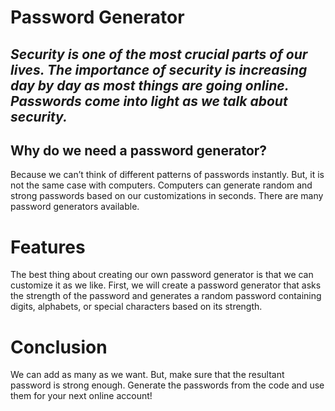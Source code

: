 # Password Generator

## *Security is one of the most crucial parts of our lives. The importance of security is increasing day by day as most things are going online. Passwords come into light as we talk about security.*

## Why do we need a password generator?

Because we can’t think of different patterns of passwords instantly.
But, it is not the same case with computers. Computers can generate random and strong passwords based on our customizations in seconds. There are many password generators available.

# Features

The best thing about creating our own password generator is that we can customize it as we like.
First, we will create a password generator that asks the strength of the password and generates a random password containing digits, alphabets, or special characters based on its strength.

# Conclusion

We can add as many as we want. But, make sure that the resultant password is strong enough.
Generate the passwords from the code and use them for your next online account!